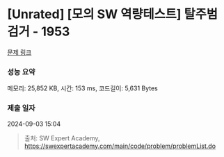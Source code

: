# [Unrated] [모의 SW 역량테스트] 탈주범 검거 - 1953 

[문제 링크](https://swexpertacademy.com/main/code/problem/problemDetail.do?contestProbId=AV5PpLlKAQ4DFAUq) 

### 성능 요약

메모리: 25,852 KB, 시간: 153 ms, 코드길이: 5,631 Bytes

### 제출 일자

2024-09-03 15:04



> 출처: SW Expert Academy, https://swexpertacademy.com/main/code/problem/problemList.do